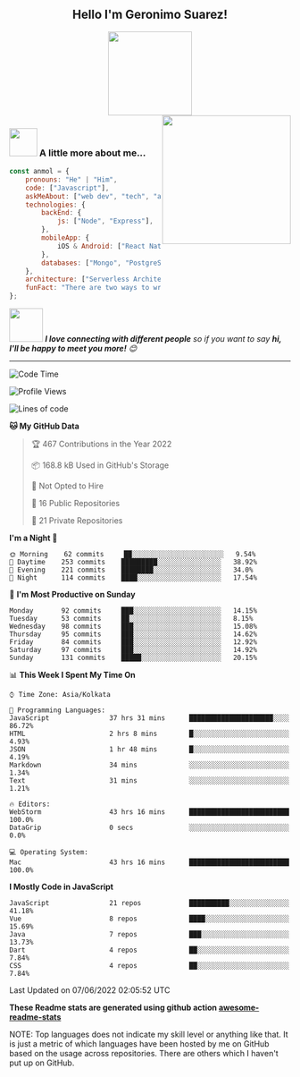 <div align='center'>
<h2> Hello I'm Geronimo Suarez!</h2>
<img src="https://octodex.github.com/images/Professortocat_v2.png" width="150"/>
</div>
<img align='right' src="https://media.giphy.com/media/M9gbBd9nbDrOTu1Mqx/giphy.gif" width="230">

### <img src="https://media.giphy.com/media/VgCDAzcKvsR6OM0uWg/giphy.gif" width="50"> A little more about me...  

```javascript
const anmol = {
    pronouns: "He" | "Him",
    code: ["Javascript"],
    askMeAbout: ["web dev", "tech", "app dev", "music"],
    technologies: {
        backEnd: {
            js: ["Node", "Express"],
        },
        mobileApp: {
            iOS & Android: ["React Native"]
        },
        databases: ["Mongo", "PostgreSQL"],
    },
    architecture: ["Serverless Architecture", "Progressive web applications", "Single page applications"],
    funFact: "There are two ways to write error-free programs; only the third one works"
};
```

<img src="https://media.giphy.com/media/LnQjpWaON8nhr21vNW/giphy.gif" width="60"> <em><b>I love connecting with different people</b> so if you want to say <b>hi, I'll be happy to meet you more!</b> 😊</em>

---
<!--START_SECTION:waka-->
![Code Time](http://img.shields.io/badge/Code%20Time-1%2C674%20hrs%2039%20mins-blue)

![Profile Views](http://img.shields.io/badge/Profile%20Views-1273-blue)

![Lines of code](https://img.shields.io/badge/From%20Hello%20World%20I%27ve%20Written-1%20Million%20lines%20of%20code-blue)

**🐱 My GitHub Data** 

> 🏆 467 Contributions in the Year 2022
 > 
> 📦 168.8 kB Used in GitHub's Storage 
 > 
> 🚫 Not Opted to Hire
 > 
> 📜 16 Public Repositories 
 > 
> 🔑 21 Private Repositories  
 > 
**I'm a Night 🦉** 

```text
🌞 Morning    62 commits     ██░░░░░░░░░░░░░░░░░░░░░░░   9.54% 
🌆 Daytime    253 commits    █████████░░░░░░░░░░░░░░░░   38.92% 
🌃 Evening    221 commits    ████████░░░░░░░░░░░░░░░░░   34.0% 
🌙 Night      114 commits    ████░░░░░░░░░░░░░░░░░░░░░   17.54%

```
📅 **I'm Most Productive on Sunday** 

```text
Monday       92 commits     ███░░░░░░░░░░░░░░░░░░░░░░   14.15% 
Tuesday      53 commits     ██░░░░░░░░░░░░░░░░░░░░░░░   8.15% 
Wednesday    98 commits     ███░░░░░░░░░░░░░░░░░░░░░░   15.08% 
Thursday     95 commits     ███░░░░░░░░░░░░░░░░░░░░░░   14.62% 
Friday       84 commits     ███░░░░░░░░░░░░░░░░░░░░░░   12.92% 
Saturday     97 commits     ███░░░░░░░░░░░░░░░░░░░░░░   14.92% 
Sunday       131 commits    █████░░░░░░░░░░░░░░░░░░░░   20.15%

```


📊 **This Week I Spent My Time On** 

```text
⌚︎ Time Zone: Asia/Kolkata

💬 Programming Languages: 
JavaScript               37 hrs 31 mins      █████████████████████░░░░   86.72% 
HTML                     2 hrs 8 mins        █░░░░░░░░░░░░░░░░░░░░░░░░   4.93% 
JSON                     1 hr 48 mins        █░░░░░░░░░░░░░░░░░░░░░░░░   4.19% 
Markdown                 34 mins             ░░░░░░░░░░░░░░░░░░░░░░░░░   1.34% 
Text                     31 mins             ░░░░░░░░░░░░░░░░░░░░░░░░░   1.21%

🔥 Editors: 
WebStorm                 43 hrs 16 mins      █████████████████████████   100.0% 
DataGrip                 0 secs              ░░░░░░░░░░░░░░░░░░░░░░░░░   0.0%

💻 Operating System: 
Mac                      43 hrs 16 mins      █████████████████████████   100.0%

```

**I Mostly Code in JavaScript** 

```text
JavaScript               21 repos            ██████████░░░░░░░░░░░░░░░   41.18% 
Vue                      8 repos             ████░░░░░░░░░░░░░░░░░░░░░   15.69% 
Java                     7 repos             ███░░░░░░░░░░░░░░░░░░░░░░   13.73% 
Dart                     4 repos             ██░░░░░░░░░░░░░░░░░░░░░░░   7.84% 
CSS                      4 repos             ██░░░░░░░░░░░░░░░░░░░░░░░   7.84%

```



 Last Updated on 07/06/2022 02:05:52 UTC
<!--END_SECTION:waka-->

**These Readme stats are generated using github action [awesome-readme-stats](https://github.com/anmol098/waka-readme-stats)**

NOTE: Top languages does not indicate my skill level or anything like that. It is just a metric of which languages have been hosted by me on GitHub based on the usage across repositories. There are others which I haven't put up on GitHub.
<!--stackedit_data:
eyJoaXN0b3J5IjpbMTI2NjU1ODI4OCwtMTU1MDQ0NTAwOSwtMT
YyMTcyNTA5XX0=
-->

